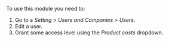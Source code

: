 To use this module you need to:

1.  Go to a *Setting \> Users and Companies \> Users*.
2.  Edit a user.
3.  Grant some access level using the *Product costs* dropdown.
